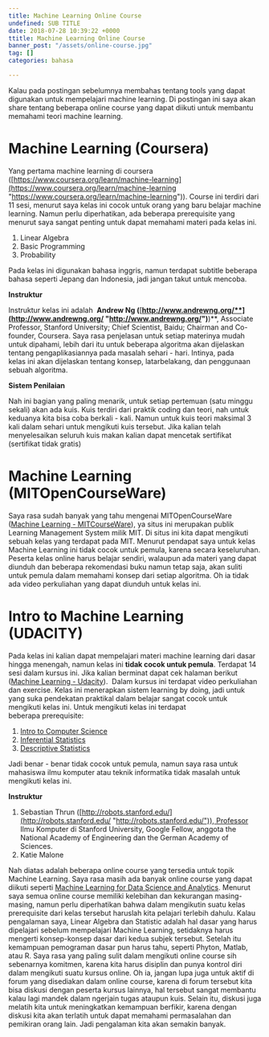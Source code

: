 ```yaml
---
title: Machine Learning Online Course
undefined: SUB TITLE
date: 2018-07-28 10:39:22 +0000
ttitle: Machine Learning Online Course
banner_post: "/assets/online-course.jpg"
tag: []
categories: bahasa

---
```

Kalau pada postingan sebelumnya membahas tentang tools yang dapat digunakan untuk mempelajari machine learning. Di postingan ini saya akan share tentang beberapa online course yang dapat diikuti untuk membantu memahami teori machine learning.

# **Machine Learning (Coursera)**

Yang pertama machine learning di coursera ([https://www.coursera.org/learn/machine-learning](https://www.coursera.org/learn/machine-learning "https://www.coursera.org/learn/machine-learning")). Course ini terdiri dari 11 sesi, menurut saya kelas ini cocok untuk orang yang baru belajar machine learning. Namun perlu diperhatikan, ada beberapa prerequisite yang menurut saya sangat penting untuk dapat memahami materi pada kelas ini.

1. Linear Algebra
2. Basic Programming
3. Probability

Pada kelas ini digunakan bahasa inggris, namun terdapat subtitle beberapa bahasa seperti Jepang dan Indonesia, jadi jangan takut untuk mencoba.

**Instruktur**

Instruktur kelas ini adalah  **Andrew Ng (**[**http://www.andrewng.org/**](http://www.andrewng.org/ "http://www.andrewng.org/")**)**, Associate Professor, Stanford University; Chief Scientist, Baidu; Chairman and Co-founder, Coursera. Saya rasa penjelasan untuk setiap materinya mudah untuk dipahami, lebih dari itu untuk beberapa algoritma akan dijelaskan tentang pengaplikasiannya pada masalah sehari - hari. Intinya, pada kelas ini akan dijelaskan tentang konsep, latarbelakang, dan penggunaan sebuah algoritma.

**Sistem Penilaian**

Nah ini bagian yang paling menarik, untuk setiap pertemuan (satu minggu sekali) akan ada kuis. Kuis terdiri dari praktik coding dan teori, nah untuk keduanya kita bisa coba berkali - kali. Namun untuk kuis teori maksimal 3 kali dalam sehari untuk mengikuti kuis tersebut. Jika kalian telah menyelesaikan seluruh kuis makan kalian dapat mencetak sertifikat (sertifikat tidak gratis)

# **Machine Learning (MITOpenCourseWare)**

Saya rasa sudah banyak yang tahu mengenai MITOpenCourseWare ([Machine Learning - MITCourseWare](http://ocw.mit.edu/courses/electrical-engineering-and-computer-science/6-867-machine-learning-fall-2006/syllabus/)), ya situs ini merupakan publik Learning Management System milik MIT. Di situs ini kita dapat mengikuti sebuah kelas yang terdapat pada MIT. Menurut pendapat saya untuk kelas Machine Learning ini tidak cocok untuk pemula, karena secara keseluruhan. Peserta kelas online harus belajar sendiri, walaupun ada materi yang dapat diunduh dan beberapa rekomendasi buku namun tetap saja, akan suliti untuk pemula dalam memahami konsep dari setiap algoritma. Oh ia tidak ada video perkuliahan yang dapat diunduh untuk kelas ini.

# **Intro to Machine Learning (UDACITY)**

Pada kelas ini kalian dapat mempelajari materi machine learning dari dasar hingga menengah, namun kelas ini **tidak cocok untuk pemula**. Terdapat 14 sesi dalam kursus ini. Jika kalian berminat dapat cek halaman berikut ([Machine Learning - Udacity](https://www.udacity.com/course/intro-to-machine-learning--ud120)).  Dalam kursus ini terdapat video perkuliahan dan exercise. Kelas ini menerapkan sistem learning by doing, jadi untuk yang suka pendekatan praktikal dalam belajar sangat cocok untuk mengikuti kelas ini. Untuk mengikuti kelas ini terdapat beberapa prerequisite:

1. [Intro to Computer Science](https://www.udacity.com/course/cs101)
2. [Inferential Statistics](https://www.udacity.com/course/ud201)
3. [Descriptive Statistics](https://www.udacity.com/course/ud827)

Jadi benar - benar tidak cocok untuk pemula, namun saya rasa untuk mahasiswa ilmu komputer atau teknik informatika tidak masalah untuk mengikuti kelas ini.

**Instruktur**

1. Sebastian Thrun ([http://robots.stanford.edu/](http://robots.stanford.edu/ "http://robots.stanford.edu/")), Professor Ilmu Komputer di Stanford University, Google Fellow, anggota the National Academy of Engineering dan the German Academy of Sciences.
2. Katie Malone

Nah diatas adalah beberapa online course yang tersedia untuk topik Machine Learning. Saya rasa masih ada banyak online course yang dapat diikuti seperti [Machine Learning for Data Science and Analytics](https://www.edx.org/course/machine-learning-data-science-analytics-columbiax-ds102x-0). Menurut saya semua online course memiliki kelebihan dan kekurangan masing-masing, namun perlu diperhatikan bahwa dalam mengikutin suatu kelas prerequisite dari kelas tersebut haruslah kita pelajari terlebih dahulu. Kalau pengalaman saya, Linear Algebra dan Statistic adalah hal dasar yang harus dipelajari sebelum mempelajari Machine Learning, setidaknya harus mengerti konsep-konsep dasar dari kedua subjek tersebut. Setelah itu kemampuan pemograman dasar pun harus tahu, seperti Phyton, Matlab, atau R. Saya rasa yang paling sulit dalam mengikuti online course sih sebenarnya komitmen, karena kita harus disiplin dan punya kontrol diri dalam mengikuti suatu kursus online. Oh ia, jangan lupa juga untuk aktif di forum yang disediakan dalam online course, karena di forum tersebut kita bisa diskusi dengan peserta kursus lainnya, hal tersebut sangat membantu kalau lagi mandek dalam ngerjain tugas ataupun kuis. Selain itu, diskusi juga melatih kita untuk meningkatkan kemampuan berfikir, karena dengan diskusi kita akan terlatih untuk dapat memahami permasalahan dan pemikiran orang lain. Jadi pengalaman kita akan semakin banyak.